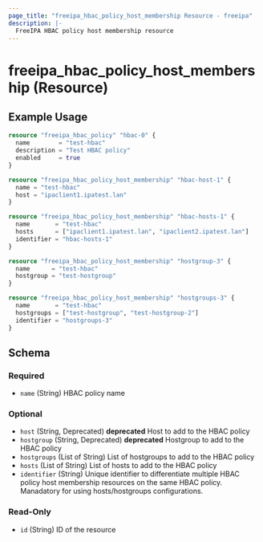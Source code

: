```yaml
---
page_title: "freeipa_hbac_policy_host_membership Resource - freeipa"
description: |-
  FreeIPA HBAC policy host membership resource
---
```


# freeipa_hbac_policy_host_membership (Resource)



## Example Usage

```terraform
resource "freeipa_hbac_policy" "hbac-0" {
  name        = "test-hbac"
  description = "Test HBAC policy"
  enabled     = true
}

resource "freeipa_hbac_policy_host_membership" "hbac-host-1" {
  name = "test-hbac"
  host = "ipaclient1.ipatest.lan"
}

resource "freeipa_hbac_policy_host_membership" "hbac-hosts-1" {
  name       = "test-hbac"
  hosts      = ["ipaclient1.ipatest.lan", "ipaclient2.ipatest.lan"]
  identifier = "hbac-hosts-1"
}

resource "freeipa_hbac_policy_host_membership" "hostgroup-3" {
  name      = "test-hbac"
  hostgroup = "test-hostgroup"
}

resource "freeipa_hbac_policy_host_membership" "hostgroups-3" {
  name       = "test-hbac"
  hostgroups = ["test-hostgroup", "test-hostgroup-2"]
  identifier = "hostgroups-3"
}
```




<!-- schema generated by tfplugindocs -->
## Schema

### Required

- `name` (String) HBAC policy name

### Optional

- `host` (String, Deprecated) **deprecated** Host to add to the HBAC policy
- `hostgroup` (String, Deprecated) **deprecated** Hostgroup to add to the HBAC policy
- `hostgroups` (List of String) List of hostgroups to add to the HBAC policy
- `hosts` (List of String) List of hosts to add to the HBAC policy
- `identifier` (String) Unique identifier to differentiate multiple HBAC policy host membership resources on the same HBAC policy. Manadatory for using hosts/hostgroups configurations.

### Read-Only

- `id` (String) ID of the resource
